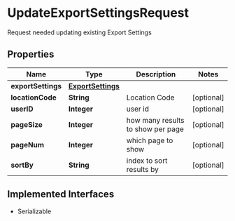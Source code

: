 

# UpdateExportSettingsRequest

Request needed updating existing Export Settings

## Properties

| Name | Type | Description | Notes |
|------------ | ------------- | ------------- | -------------|
|**exportSettings** | [**ExportSettings**](ExportSettings.md) |  |  |
|**locationCode** | **String** | Location Code |  [optional] |
|**userID** | **Integer** | user id |  [optional] |
|**pageSize** | **Integer** | how many results to show per page |  [optional] |
|**pageNum** | **Integer** | which page to show |  [optional] |
|**sortBy** | **String** | index to sort results by |  [optional] |


## Implemented Interfaces

* Serializable


